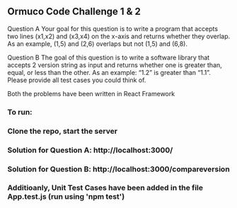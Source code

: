 ## Ormuco Code Challenge 1 & 2


Question A
Your goal for this question is to write a program that accepts two lines (x1,x2) and (x3,x4) on the
x-axis and returns whether they overlap. As an example, (1,5) and (2,6) overlaps but not (1,5)
and (6,8).

Question B
The goal of this question is to write a software library that accepts 2 version string as input and
returns whether one is greater than, equal, or less than the other. As an example: “1.2” is
greater than “1.1”. Please provide all test cases you could think of.

Both the problems have been written in React Framework

### To run:
### Clone the repo, start the server
### Solution for Question A: http://localhost:3000/
### Solution for Question B: http://localhost:3000/compareversion
### Additioanly, Unit Test Cases have been added in the file App.test.js (run using 'npm test')
